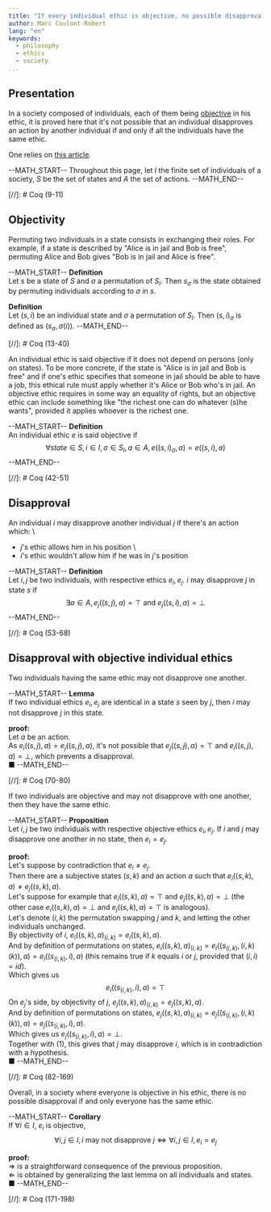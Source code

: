 ```yaml
---
title: "If every individual ethic is objective, no possible disapproval iff everyone has the same ethic"
author: Marc Coulont-Robert
lang: "en"
keywords:
  - philosophy
  - ethics
  - society
...
```



## Presentation

In a society composed of individuals, each of them being [objective](https://en.wikipedia.org/wiki/Subjectivity_and_objectivity_(philosophy)) in his ethic, it is proved here that it's not possible that an individual disapproves an action by another individual if and only if all the individuals have the same ethic.

One relies on [this article](https://leibnizproject.com/Articles/ethics_in_society.html).

--MATH_START--
Throughout this page, let $I$ the finite set of individuals of a society, $S$ be the set of states and $A$ the set of actions.
--MATH_END--

[//]: # Coq (9-11)


## Objectivity

Permuting two individuals in a state consists in exchanging their roles. For example, if a state is described by "Alice is in jail and Bob is free", permuting Alice and Bob gives "Bob is in jail and Alice is free".

--MATH_START--
$\mathbf{Definition}$\
Let $s$ be a state of $S$ and $\sigma$ a permutation of $S_I$.
Then $s_\sigma$ is the state obtained by permuting individuals according to $\sigma$ in $s$.

$\mathbf{Definition}$\
Let $(s, i)$ be an individual state and $\sigma$ a permutation of $S_I$.
Then $(s, i)_\sigma$ is defined as $(s_\sigma, \sigma (i))$.
--MATH_END--

[//]: # Coq (13-40)

An individual ethic is said objective if it does not depend on persons (only on states). To be more concrete, if the state is "Alice is in jail and Bob is free" and if one's ethic specifies that someone in jail should be able to have a job, this ethical rule must apply whether it's Alice or Bob who's in jail. An objective ethic requires in some way an equality of rights, but an objective ethic can include something like "the richest one can do whatever (s)he wants", provided it applies whoever is the richest one.

--MATH_START--
$\mathbf{Definition}$\
An individual ethic $e$ is said objective if
$$\forall state \in S, i \in I, \sigma \in S_I, a \in A, e((s, i)_\sigma, a) = e((s, i), a)$$
--MATH_END--

[//]: # Coq (42-51)


## Disapproval

An individual $i$ may disapprove another individual $j$ if there's an action which: \
- $j$'s ethic allows him in his position \
- $i$'s ethic wouldn't allow him if he was in $j$'s position

--MATH_START--
$\mathbf{Definition}$\
Let $i, j$ be two individuals, with respective ethics $e_i, e_j$.
$i$ may disapprove $j$ in state $s$ if
$$\exists a \in A, e_j((s, j), a) = ⊤ \text{ and } e_j((s, i), a) = ⊥$$
--MATH_END--

[//]: # Coq (53-68)


## Disapproval with objective individual ethics

Two individuals having the same ethic may not disapprove one another.

--MATH_START--
$\mathbf{Lemma}$\
If two individual ethics $e_i, e_j$ are identical in a state $s$ seen by $j$, then $i$ may not disapprove $j$ in this state.

$\mathbf{proof:}$\
Let $a$ be an action. \
As $e_i((s, j), a) = e_j((s, j), a)$, it's not possible that $e_j((s, j), a) = ⊤$ and $e_i((s, j), a) = ⊥$, which prevents a disapproval. \
■
--MATH_END--

[//]: # Coq (70-80)

If two individuals are objective and may not disapprove with one another, then they have the same ethic.

--MATH_START--
$\mathbf{Proposition}$\
Let $i, j$ be two individuals with respective objective ethics $e_i, e_j$.
If $i$ and $j$ may disapprove one another in no state, then $e_i = e_j$.

$\mathbf{proof:}$\
Let's suppose by contradiction that $e_i \neq e_j$. \
Then there are a subjective states $(s, k)$ and an action $a$ such that $e_i((s, k), a) \neq e_j((s, k), a)$. \
Let's suppose for example that $e_i((s, k), a) = ⊤$ and $e_j((s, k), a) = ⊥$ (the other case $e_i((s, k), a) = ⊥$ and $e_j((s, k), a) = ⊤$ is analogous). \
Let's denote $(i, k)$ the permutation swapping $j$ and $k$, and letting the other individuals unchanged. \
By objectivity of $i$, $e_i((s, k), a)_{(i, k)} = e_i((s, k), a)$. \
And by definition of permutations on states, $e_i((s, k), a)_{(i, k)} = e_i((s_{(i, k)}, (i, k)(k)), a) = e_i((s_{(i, k)}, i), a)$ (this remains true if $k$ equals $i$ or $j$, provided that $(i,i) = id$). \
Which gives us 
$$\begin{equation}
  \tag{1}
  e_i((s_{(i, k)}, i), a) = ⊤
\end{equation}$$
On $e_j$'s side, by objectivity of $j$, $e_j((s, k), a)_{(i, k)} = e_j((s, k), a)$. \
And by definition of permutations on states, $e_j((s, k), a)_{(i, k)} = e_j((s_{(i, k)}, (i, k)(k)), a) = e_j((s_{(i, k)}, i), a)$. \
Which gives us $e_j((s_{(i, k)}, i), a) = ⊥$. \
Together with $(1)$, this gives that $j$ may disapprove $i$, which is in contradiction with a hypothesis. \
■
--MATH_END--

[//]: # Coq (82-169)

Overall, in a society where everyone is objective in his ethic, there is no possible disapproval if and only everyone has the same ethic.

--MATH_START--
$\mathbf{Corollary}$\
If $\forall i \in I,$ $e_i$ is objective,
$$\forall i,j \in I, i \text{ may not disapprove } j \iff \forall i,j \in I, e_i = e_j$$

$\mathbf{proof:}$\
$\Rightarrow$ is a straightforward consequence of the previous proposition. \
$\Leftarrow$ is obtained by generalizing the last lemma on all individuals and states. \
■
--MATH_END--

[//]: # Coq (171-198)
